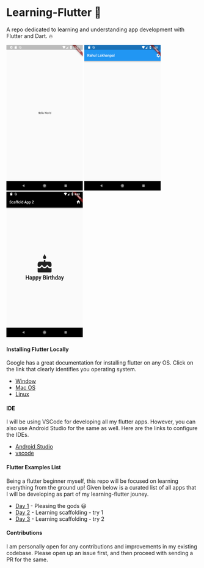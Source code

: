 # Learning-Flutter :rocket:

A repo dedicated to learning and understanding app development with Flutter and Dart. :fire:

<img src="./images/hello_world.png" height="380" width="200"> <img src="./images/Scaffold_1.png" height="380" width="200">  <img src="./images/Scaffold_2.png" height="380" width="200">


#### Installing Flutter Locally

Google has a great documentation for installing flutter on any OS. Click on the link that clearly identifies you operating system.

- [Window](https://flutter.io/setup-windows/)
- [Mac OS](https://flutter.io/setup-macos/)
- [Linux](https://flutter.io/setup-linux/)

#### IDE

I will be using VSCode for developing all my flutter apps. However, you can also use Android Studio for the same as well.
Here are the links to configure the IDEs.

- [Android Studio](https://flutter.io/get-started/editor/#androidstudio)
- [vscode](https://flutter.io/get-started/editor/#vscode)

#### Flutter Examples List

Being a flutter beginner myself, this repo will be focused on learning everything from the ground up!
Given below is a curated list of all apps that I will be developing as part of my learning-flutter jouney.

- [Day 1](hello_world/lib/main.dart) - Pleasing the gods :smiley:
- [Day 2](scaffold_sample_app/lib/main.dart) - Learning scaffolding - try 1
- [Day 3](scaffold_sample_two/lib/main.dart) - Learning scaffolding - try 2

#### Contributions

I am personally open for any contributions and improvements in my existing codebase.
Please open up an issue first, and then proceed with sending a PR for the same.
